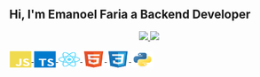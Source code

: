 ## Hi, I'm Emanoel Faria a Backend Developer
<div align="center">
  <a href="https://github.com/Whoefa">
  <img height="190em" src="https://github-readme-stats.vercel.app/api?username=Whoefa&show_icons=true&theme=dracula&include_all_commits=true&count_private=true"/>
  <img height="190em" src="https://github-readme-stats.vercel.app/api/top-langs/?username=Whoefa&layout=compact&langs_count=7&theme=dracula"/>
</div>
<div style="display: inline_block"><br>
  <img align="center" alt="Whoefa-Js" height="30" width="40" src="https://raw.githubusercontent.com/devicons/devicon/master/icons/javascript/javascript-plain.svg">
  <img align="center" alt="Whoefa-Ts" height="30" width="40" src="https://raw.githubusercontent.com/devicons/devicon/master/icons/typescript/typescript-plain.svg">
  <img align="center" alt="Whoefa-React" height="30" width="40" src="https://raw.githubusercontent.com/devicons/devicon/master/icons/react/react-original.svg">
  <img align="center" alt="Whoefa-HTML" height="30" width="40" src="https://raw.githubusercontent.com/devicons/devicon/master/icons/html5/html5-original.svg">
  <img align="center" alt="Whoefa-CSS" height="30" width="40" src="https://raw.githubusercontent.com/devicons/devicon/master/icons/css3/css3-original.svg">
  <img align="center" alt="Whoefa-Python" height="30" width="40" src="https://raw.githubusercontent.com/devicons/devicon/master/icons/python/python-original.svg">

 
